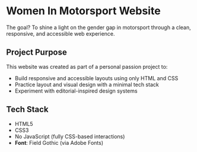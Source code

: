 # Women In Motorsport Website
The goal? To shine a light on the gender gap in motorsport through a clean, responsive, and accessible web experience.

## Project Purpose
This website was created as part of a personal passion project to:
- Build responsive and accessible layouts using only HTML and CSS
- Practice layout and visual design with a minimal tech stack
- Experiment with editorial-inspired design systems 

## Tech Stack
- HTML5
- CSS3
- No JavaScript (fully CSS-based interactions)
- **Font**: Field Gothic (via Adobe Fonts)


